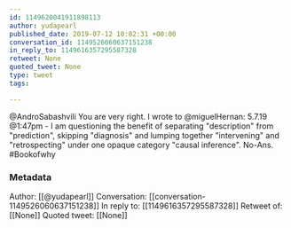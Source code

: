 ```yaml
---
id: 1149620041911898113
author: yudapearl
published_date: 2019-07-12 10:02:31 +00:00
conversation_id: 1149526060637151238
in_reply_to: 1149616357295587328
retweet: None
quoted_tweet: None
type: tweet
tags:

---
```


@AndroSabashvili You are very right. I wrote to @miguelHernan:
 5.7.19 @1:47pm - I am questioning the benefit of separating "description" from "prediction", skipping "diagnosis" and lumping together "intervening" and "retrospecting" under one opaque category "causal inference". No-Ans. #Bookofwhy

### Metadata

Author: [[@yudapearl]]
Conversation: [[conversation-1149526060637151238]]
In reply to: [[1149616357295587328]]
Retweet of: [[None]]
Quoted tweet: [[None]]
